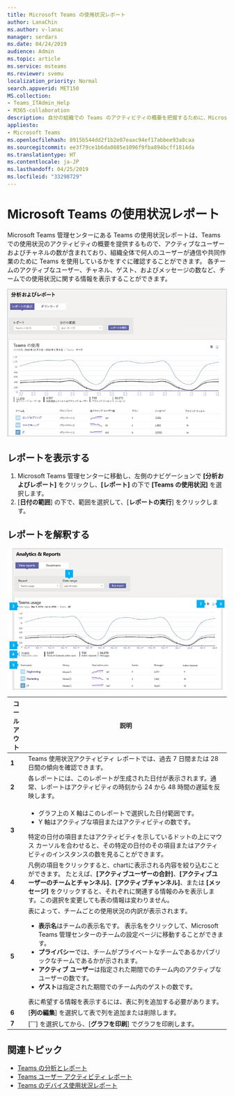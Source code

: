 ```yaml
---
title: Microsoft Teams の使用状況レポート
author: LanaChin
ms.author: v-lanac
manager: serdars
ms.date: 04/24/2019
audience: Admin
ms.topic: article
ms.service: msteams
ms.reviewer: svemu
localization_priority: Normal
search.appverid: MET150
MS.collection:
- Teams_ITAdmin_Help
- M365-collaboration
description: 自分の組織での Teams のアクティビティの概要を把握するために、Microsoft Teams 管理センターにある Teams の使用状況レポートを、どのように使用するかについて説明します。
appliesto:
- Microsoft Teams
ms.openlocfilehash: 8915b544dd2f1b2e07eaac94ef17abbee93a8caa
ms.sourcegitcommit: ee3f79ce1b6da0885e1096f9fba894bcff1814da
ms.translationtype: HT
ms.contentlocale: ja-JP
ms.lasthandoff: 04/25/2019
ms.locfileid: "33298729"
---
```

# <a name="microsoft-teams-usage-report"></a>Microsoft Teams の使用状況レポート

Microsoft Teams 管理センターにある Teams の使用状況レポートは、Teams での使用状況のアクティビティの概要を提供するもので、アクティブなユーザーおよびチャネルの数が含まれており、組織全体で何人のユーザーが通信や共同作業のために Teams を使用しているかをすぐに確認することができます。 各チームのアクティブなユーザー、チャネル、ゲスト、およびメッセージの数など、チームでの使用状況に関する情報を表示することができます。

![Microsoft Teams 管理センターにある Teams の使用状況レポートのスクリーン ショット](../media/teams-reports-teams-usage.png "Microsoft Teams 管理センターにある Teams の使用状況レポートのスクリーン ショット")

## <a name="view-the-report"></a>レポートを表示する

1. Microsoft Teams 管理センターに移動し、左側のナビゲーションで **[分析およびレポート]** をクリックし、**[レポート]** の下で **[Teams の使用状況]** を選択します。 
2. [**日付の範囲**] の下で、範囲を選択して、[**レポートの実行**] をクリックします。

## <a name="interpret-the-report"></a>レポートを解釈する

![Microsoft Teams の管理センターにある Teams の使用状況レポートのスクリーン ショット](../media/teams-reports-teams-usage-with-callouts.png "番号付き吹き出しのある、Microsoft Teams の管理センターにある Teams の使用状況レポートのスクリーン ショット")

|コールアウト |説明  |
|--------|-------------|
|**1**   |Teams 使用状況アクティビティ レポートでは、過去 7 日間または 28 日間の傾向を確認できます。 |
|**2**   |各レポートには、このレポートが生成された日付が表示されます。通常、レポートはアクティビティの時刻から 24 から 48 時間の遅延を反映します。 |
|**3**   |<ul><li>グラフ上の X 軸はこのレポートで選択した日付範囲です。</li> <li> Y 軸はアクティブな項目またはアクティビティの数です。</li> </ul>特定の日付の項目またはアクティビティを示しているドットの上にマウス カーソルを合わせると、その特定の日付のその項目またはアクティビティのインスタンスの数を見ることができます。|
|**4**   |凡例の項目をクリックすると、chartに表示される内容を絞り込むことができます。 たとえば、**[アクティブユーザーの合計]**、**[アクティブユーザーのチームとチャンネル]**、**[アクティブチャンネル]**、または **[メッセージ]** をクリックすると、それぞれに関連する情報のみを表示します。この選択を変更しても表の情報は変わりません。 |
|**5**   |表によって、チームごとの使用状況の内訳が表示されます。 <ul><li>**表示名**はチームの表示名です。 表示名をクリックして、Microsoft Teams 管理センターのチームの設定ページに移動することができます。 </li> <li>**プライバシー**では、チームがプライベートなチームであるかパブリックなチームであるかが示されます。</li> <li>**アクティブ ユーザー**は指定された期間でのチーム内のアクティブなユーザーの数です。</li><li>**ゲスト**は指定された期間でのチーム内のゲストの数です。</li> </li> </ul>表に希望する情報を表示するには、表に列を追加する必要があります。 |
|**6**   |[**列の編集**] を選択して表で列を追加または削除します。 
|**7**   |[**˙˙˙**] を選択してから、[**グラフを印刷**] でグラフを印刷します。 |

## <a name="related-topics"></a>関連トピック
- [Teams の分析とレポート](teams-reporting-reference.md)
- [Teams ユーザー アクティビティ レポート](user-activity-report.md)
- [Teams のデバイス使用状況レポート](device-usage-report.md)
